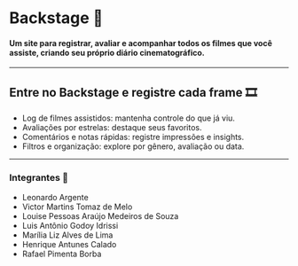 # Backstage 🎥
#### Um site para registrar, avaliar e acompanhar todos os filmes que você assiste, criando seu próprio diário cinematográfico.
----------------------------------------------------------------------------------------------------------------------------------------------
## Entre no **Backstage** e registre cada frame 🎞️
- Log de filmes assistidos: mantenha controle do que já viu.
- Avaliações por estrelas: destaque seus favoritos.
- Comentários e notas rápidas: registre impressões e insights.
- Filtros e organização: explore por gênero, avaliação ou data.
----------------------------------------------------------------------------------------------------------------------------------------------
### Integrantes 🚀
- Leonardo Argente 
- Victor Martins Tomaz de Melo
- Louise Pessoas Araújo Medeiros de Souza
- Luis Antônio Godoy Idrissi
- Marília Liz Alves de Lima
- Henrique Antunes Calado
- Rafael Pimenta Borba

